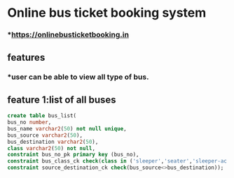 # Online bus ticket booking system
### *https://onlinebusticketbooking.in

## features
   ### *user can be able to view all type of bus.
## feature 1:list of all buses
```sql
create table bus_list(
bus_no number,
bus_name varchar2(50) not null unique,
bus_source varchar2(50),
bus_destination varchar2(50),
class varchar2(50) not null,
constraint bus_no_pk primary key (bus_no),
constraint bus_class_ck check(class in ('sleeper','seater','sleeper-ac','seater-ac')),
constraint source_destination_ck check(bus_source<>bus_destination));

```

